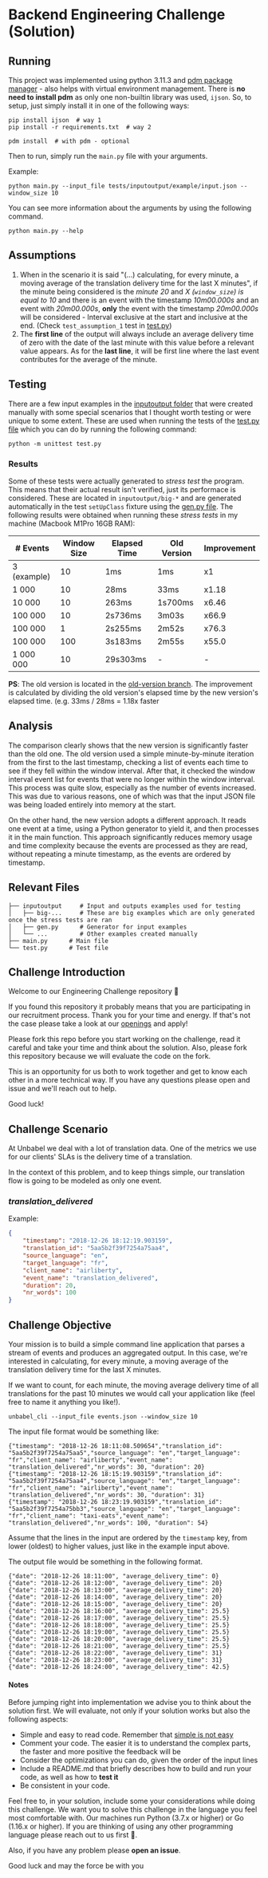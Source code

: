 # Backend Engineering Challenge (Solution)

## Running

This project was implemented using python 3.11.3 and [pdm package manager](https://github.com/pdm-project/pdm) - also helps with virtual environment management. There is **no need to install pdm** as only one non-builtin library was used, `ijson`. So, to setup, just simply install it in one of the following ways:
```shell
pip install ijson  # way 1
pip install -r requirements.txt  # way 2

pdm install  # with pdm - optional
```

Then to run, simply run the `main.py` file with your arguments.

Example:
```shell
python main.py --input_file tests/inputoutput/example/input.json --window_size 10
```

You can see more information about the arguments by using the following command.
```shell
python main.py --help
```

## Assumptions

1. When in the scenario it is said "(...) calculating, for every minute, a moving average of the translation delivery time for the last X minutes", if the minute being considered is the _minute 20_ and _X (`window_size`) is equal to 10_ and there is an event with the timestamp *10m00.000s* and an event with *20m00.000s*, **only** the event with the timestamp *20m00.000s* will be considered - Interval exclusive at the start and inclusive at the end. (Check `test_assumption_1` test in [test.py](test.py))
2. The **first line** of the output will always include an average delivery time of zero with the date of the last minute with this value before a relevant value appears. As for the **last line**, it will be first line where the last event contributes for the average of the minute. 

## Testing

There are a few input examples in the [inputoutput folder](./inputoutput) that were created manually with some special scenarios that I thought worth testing or were unique to some extent. These are used when running the tests of the [test.py file](test.py) which you can do by running the following command:

```shell
python -m unittest test.py
```

### Results 

Some of these tests were actually generated to _stress test_ the program. This means that their actual result isn't verified, just its performace is considered. These are located in `inputoutput/big-*` and are generated automatically in the test `setUpClass` fixture using the [gen.py file](inputoutput/gen.py). The following results were obtained when running these _stress tests_ in my machine (Macbook M1Pro 16GB RAM):

| # Events    | Window Size | Elapsed Time | Old Version | Improvement |
| ----------- | ----------- | ------------ | ----------- | ----------- |
| 3 (example) | 10          | 1ms          | 1ms         | x1          |
| 1 000       | 10          | 28ms         | 33ms        | x1.18       |
| 10 000      | 10          | 263ms        | 1s700ms     | x6.46       |
| 100 000     | 10          | 2s736ms      | 3m03s       | x66.9       |
| 100 000     | 1           | 2s255ms      | 2m52s       | x76.3       |
| 100 000     | 100         | 3s183ms      | 2m55s       | x55.0       |
| 1 000 000   | 10          | 29s303ms     | -           | -           |

**PS**: The old version is located in the [old-version branch](https://github.com/rickerp/unbabel-backend-engineering-challenge/tree/old-version). The improvement is calculated by dividing the old version's elapsed time by the new version's elapsed time. (e.g. 33ms / 28ms = 1.18x faster

## Analysis 

The comparison clearly shows that the new version is significantly faster than the old one. The old version used a simple minute-by-minute iteration from the first to the last timestamp, checking a list of events each time to see if they fell within the window interval. After that, it checked the window interval event list for events that were no longer within the window interval. This process was quite slow, especially as the number of events increased. This was due to various reasons, one of which was that the input JSON file was being loaded entirely into memory at the start.

On the other hand, the new version adopts a different approach. It reads one event at a time, using a Python generator to yield it, and then processes it in the main function. This approach significantly reduces memory usage and time complexity because the events are processed as they are read, without repeating a minute timestamp, as the events are ordered by timestamp.


## Relevant Files
```shell
├── inputoutput 	# Input and outputs examples used for testing
│   ├── big-... 	# These are big examples which are only generated once the stress tests are ran
│   ├── gen.py 		# Generator for input examples
│   └── ...			# Other examples created manually
├── main.py		 # Main file
└── test.py		 # Test file
```

## Challenge Introduction

Welcome to our Engineering Challenge repository 🖖

If you found this repository it probably means that you are participating in our recruitment process. Thank you for your time and energy. If that's not the case please take a look at our [openings](https://unbabel.com/careers/) and apply!

Please fork this repo before you start working on the challenge, read it careful and take your time and think about the solution. Also, please fork this repository because we will evaluate the code on the fork.

This is an opportunity for us both to work together and get to know each other in a more technical way. If you have any questions please open and issue and we'll reach out to help.

Good luck!

## Challenge Scenario

At Unbabel we deal with a lot of translation data. One of the metrics we use for our clients' SLAs is the delivery time of a translation. 

In the context of this problem, and to keep things simple, our translation flow is going to be modeled as only one event.

### *translation_delivered*

Example:

```json
{
	"timestamp": "2018-12-26 18:12:19.903159",
	"translation_id": "5aa5b2f39f7254a75aa4",
	"source_language": "en",
	"target_language": "fr",
	"client_name": "airliberty",
	"event_name": "translation_delivered",
	"duration": 20,
	"nr_words": 100
}
```

## Challenge Objective

Your mission is to build a simple command line application that parses a stream of events and produces an aggregated output. In this case, we're interested in calculating, for every minute, a moving average of the translation delivery time for the last X minutes.

If we want to count, for each minute, the moving average delivery time of all translations for the past 10 minutes we would call your application like (feel free to name it anything you like!).

	unbabel_cli --input_file events.json --window_size 10
	
The input file format would be something like:

	{"timestamp": "2018-12-26 18:11:08.509654","translation_id": "5aa5b2f39f7254a75aa5","source_language": "en","target_language": "fr","client_name": "airliberty","event_name": "translation_delivered","nr_words": 30, "duration": 20}
	{"timestamp": "2018-12-26 18:15:19.903159","translation_id": "5aa5b2f39f7254a75aa4","source_language": "en","target_language": "fr","client_name": "airliberty","event_name": "translation_delivered","nr_words": 30, "duration": 31}
	{"timestamp": "2018-12-26 18:23:19.903159","translation_id": "5aa5b2f39f7254a75bb3","source_language": "en","target_language": "fr","client_name": "taxi-eats","event_name": "translation_delivered","nr_words": 100, "duration": 54}

Assume that the lines in the input are ordered by the `timestamp` key, from lower (oldest) to higher values, just like in the example input above.

The output file would be something in the following format.

```
{"date": "2018-12-26 18:11:00", "average_delivery_time": 0}
{"date": "2018-12-26 18:12:00", "average_delivery_time": 20}
{"date": "2018-12-26 18:13:00", "average_delivery_time": 20}
{"date": "2018-12-26 18:14:00", "average_delivery_time": 20}
{"date": "2018-12-26 18:15:00", "average_delivery_time": 20}
{"date": "2018-12-26 18:16:00", "average_delivery_time": 25.5}
{"date": "2018-12-26 18:17:00", "average_delivery_time": 25.5}
{"date": "2018-12-26 18:18:00", "average_delivery_time": 25.5}
{"date": "2018-12-26 18:19:00", "average_delivery_time": 25.5}
{"date": "2018-12-26 18:20:00", "average_delivery_time": 25.5}
{"date": "2018-12-26 18:21:00", "average_delivery_time": 25.5}
{"date": "2018-12-26 18:22:00", "average_delivery_time": 31}
{"date": "2018-12-26 18:23:00", "average_delivery_time": 31}
{"date": "2018-12-26 18:24:00", "average_delivery_time": 42.5}
```

#### Notes

Before jumping right into implementation we advise you to think about the solution first. We will evaluate, not only if your solution works but also the following aspects:

+ Simple and easy to read code. Remember that [simple is not easy](https://www.infoq.com/presentations/Simple-Made-Easy)
+ Comment your code. The easier it is to understand the complex parts, the faster and more positive the feedback will be
+ Consider the optimizations you can do, given the order of the input lines
+ Include a README.md that briefly describes how to build and run your code, as well as how to **test it**
+ Be consistent in your code. 

Feel free to, in your solution, include some your considerations while doing this challenge. We want you to solve this challenge in the language you feel most comfortable with. Our machines run Python (3.7.x or higher) or Go (1.16.x or higher). If you are thinking of using any other programming language please reach out to us first 🙏.

Also, if you have any problem please **open an issue**. 

Good luck and may the force be with you
